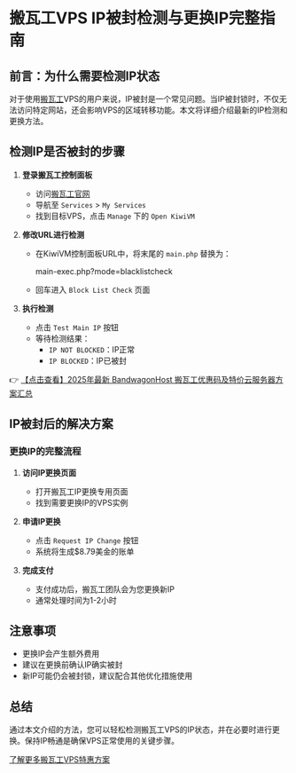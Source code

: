 # 搬瓦工VPS IP被封检测与更换IP完整指南

## 前言：为什么需要检测IP状态

对于使用[搬瓦工](https://bit.ly/banwagon)VPS的用户来说，IP被封是一个常见问题。当IP被封锁时，不仅无法访问特定网站，还会影响VPS的区域转移功能。本文将详细介绍最新的IP检测和更换方法。

## 检测IP是否被封的步骤

1. **登录搬瓦工控制面板**
   - 访问[搬瓦工官网](https://bit.ly/banwagon)
   - 导航至 `Services` > `My Services`
   - 找到目标VPS，点击 `Manage` 下的 `Open KiwiVM`

2. **修改URL进行检测**
   - 在KiwiVM控制面板URL中，将末尾的 `main.php` 替换为：
     
     main-exec.php?mode=blacklistcheck
     
   - 回车进入 `Block List Check` 页面

3. **执行检测**
   - 点击 `Test Main IP` 按钮
   - 等待检测结果：
     - `IP NOT BLOCKED`：IP正常
     - `IP BLOCKED`：IP已被封

👉 [【点击查看】2025年最新 BandwagonHost 搬瓦工优惠码及特价云服务器方案汇总](https://bit.ly/banwagon)

## IP被封后的解决方案

### 更换IP的完整流程

1. **访问IP更换页面**
   - 打开搬瓦工IP更换专用页面
   - 找到需要更换IP的VPS实例

2. **申请IP更换**
   - 点击 `Request IP Change` 按钮
   - 系统将生成$8.79美金的账单

3. **完成支付**
   - 支付成功后，搬瓦工团队会为您更换新IP
   - 通常处理时间为1-2小时

## 注意事项

- 更换IP会产生额外费用
- 建议在更换前确认IP确实被封
- 新IP可能仍会被封锁，建议配合其他优化措施使用

## 总结

通过本文介绍的方法，您可以轻松检测搬瓦工VPS的IP状态，并在必要时进行更换。保持IP畅通是确保VPS正常使用的关键步骤。

[了解更多搬瓦工VPS特惠方案](https://bit.ly/banwagon)